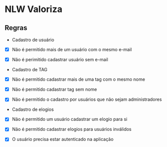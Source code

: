 # NLW Valoriza
## Regras
- Cadastro de usuário

- [x] Não é permitido mais de um usuário com o mesmo e-mail

- [x] Não é perimitido cadastrar usuário sem e-mail

- Cadastro de TAG

- [x] Não é permitido cadastrar mais de uma tag com o mesmo nome

- [x] Não é permitido cadastrar tag sem nome

- [x] Não é permitido o cadastro por usuários que não sejam administradores

- Cadastro de elogios

- [x] Não é permitido um usuário cadastrar um elogio para si

- [x] Não é permitido cadastrar elogios para usuários inválidos

- [x] O usuário precisa estar autenticado na aplicação
